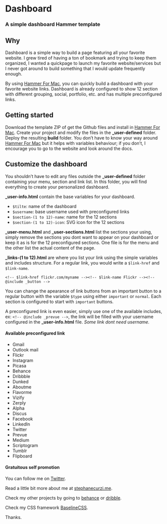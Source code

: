 # Dashboard
### A simple dashboard Hammer template

## Why
Dashboard is a simple way to build a page featuring all your favorite website. I grew tired of having a ton of bookmark and trying to keep them organized, I wanted a quickpage to launch my favorite website/services but I never got around to build something that I would update frequently enough.

By using [Hammer For Mac](http://hammerformac.com), you can quickly build a dashboard with your favorite website links. Dashboard is already configured to show 12 section with different grouping, social, portfolio, etc. and has multiple preconfigured links.

## Getting started
Download the template ZIP of get the Github files and install in [Hammer For Mac](http://hammerformac.com). Create your project and modify the files in the **_user-defined** folder. Deploy the resulting **build** folder. You don’t have to know your way around [Hammer For Mac](http://hammerformac.com) but it helps with variables behaviour; if you don’t, I encourage you to go to the website and look around the docs.

## Customize the dashboard
You shouldn’t have to edit any files outside the **_user-defined**  folder containing your menu, section and link list. In this folder, you will find everything to create your personalized dashboard.

**_user-info.html** contain the base variables for your dashboard.

- `$tilte`: name of the dashboard
- `$username`: base username used with preconfigured links
- `$section-(1 to 12)-name`: name for the 12 sections
- `$section-(1 to 12)-icon`: SVG icon for the 12 sections

**_user-menu.html** and **_user-sections.html** list the sections your using, simply remove the sections you dont want to appear on your dashboard or keep it as is for the 12 preconfigured sections. One file is for the menu and the other list the actual content of the page.

**_links-(1 to 12).html** are where you list your link using the simple variables and includes structure. For a regular link, you would write a `$link-href` and `$link-name`.

	<!-- $link-href flickr.com/myname --><!-- $link-name Flickr --><!-- @include _button -->

You can change the apearance of link buttons from an important button to a regular button with the variable `$type` using either `important` or `normal`. Each section is configured to start with `important` buttons.

 A preconfigured link is even easier, simply use one of the available includes, ex: `<!-- @include _prevue -->`, the link will be filled with your username configured in the **_user-info.html** file. *Some link dont need username.*
#### Available preconfigured link
- Gmail
- Outlook mail
- Flickr
- Instagram
- Picasa
- Behance
- Dribbble
- Dunked
- Aboutme
- Flavorme
- Vizify
- Zerply
- Alpha
- Discus
- Facebook
- LinkedIn
- Twitter
- Prevue
- Medium
- Scriptogram
- Tumblr
- Flipboard

#### Gratuitous self promotion
You can follow me on [Twitter](http://twitter.com/stephanecurzi).

Read a little bit more about me at [stephanecurzi.me](http://www.stephanecurzi.me).

Check my other projects by going to [behance](http://be.net/stephanecurzi) or [dribble](http://dribbble.com/stephanecurzi).

Check my CSS framework [BaselineCSS](http://baselinecss.com).

Thanks.

